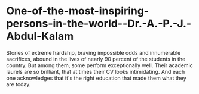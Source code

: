 # One-of-the-most-inspiring-persons-in-the-world--Dr.-A.-P.-J.-Abdul-Kalam
Stories of extreme hardship, braving impossible odds and innumerable sacrifices, abound in the lives of nearly 90 percent of the students in the country. But among them, some perform exceptionally well. Their academic laurels are so brilliant, that at times their CV looks intimidating. And each one acknowledges that it's the right education that made them what they are today.
